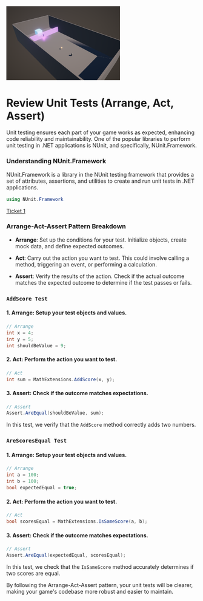 <img src="SampleScene1.PNG" width="300"/>

# Review Unit Tests (Arrange, Act, Assert)

Unit testing ensures each part of your game works as expected, enhancing code reliability and maintainability. One of the popular libraries to perform unit testing in .NET applications is NUnit, and specifically, NUnit.Framework.

### Understanding NUnit.Framework

NUnit.Framework is a library in the NUnit testing framework that provides a set of attributes, assertions, and utilities to create and run unit tests in .NET applications.

```csharp
using NUnit.Framework
```

[Ticket 1](https://cybersurferllc.youtrack.cloud/agiles/141-13/current?tab=chart&issue=EXTERNAL-1)

### Arrange-Act-Assert Pattern Breakdown

- **Arrange**: Set up the conditions for your test. Initialize objects, create mock data, and define expected outcomes.

- **Act**: Carry out the action you want to test. This could involve calling a method, triggering an event, or performing a calculation.

- **Assert**: Verify the results of the action. Check if the actual outcome matches the expected outcome to determine if the test passes or fails.

### `AddScore Test`

#### 1. Arrange: Setup your test objects and values.
```csharp
// Arrange
int x = 4; 
int y = 5;
int shouldBeValue = 9;
```

#### 2. Act: Perform the action you want to test.
```csharp
// Act
int sum = MathExtensions.AddScore(x, y);
```

#### 3. Assert: Check if the outcome matches expectations.
```csharp
// Assert
Assert.AreEqual(shouldBeValue, sum);
```
In this test, we verify that the `AddScore` method correctly adds two numbers.

### `AreScoresEqual Test`

#### 1. Arrange: Setup your test objects and values.
```csharp
// Arrange
int a = 100;
int b = 100;
bool expectedEqual = true;
```

#### 2. Act: Perform the action you want to test.
```csharp
// Act
bool scoresEqual = MathExtensions.IsSameScore(a, b);
```

#### 3. Assert: Check if the outcome matches expectations.
```csharp
// Assert
Assert.AreEqual(expectedEqual, scoresEqual);
```
In this test, we check that the `IsSameScore` method accurately determines if two scores are equal.

By following the Arrange-Act-Assert pattern, your unit tests will be clearer, making your game's codebase more robust and easier to maintain.
